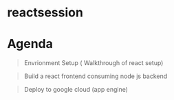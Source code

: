 # reactsession
# Agenda
> Envrionment Setup ( Walkthrough of react setup)

> Build a react frontend consuming node js backend

> Deploy to google cloud (app engine)
